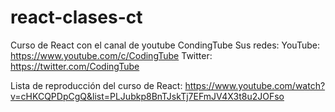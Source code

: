 # react-clases-ct
Curso de React con el canal de youtube CondingTube
Sus redes:
YouTube: https://www.youtube.com/c/CodingTube
Twitter: https://twitter.com/CodingTube

Lista de reproducción del curso de React:
https://www.youtube.com/watch?v=cHKCQPDpCgQ&list=PLJubkp8BnTJskTj7EFmJV4X3t8u2JOFso